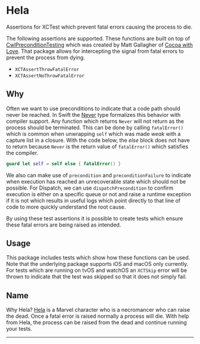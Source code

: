 # Hela

Assertions for XCTest which prevent fatal errors causing the process to die.

The following assertions are supported. These functions are built on top of [CwlPreconditionTesting] which was created by Matt Gallagher of [Cocoa with Love]. That package allows for intercepting the signal from fatal errors to prevent the process from dying.

* `XCTAssertThrowFatalError`
* `XCTAssertNoThrowFatalError`

## Why

Often we want to use preconditions to indicate that a code path should never be reached. In Swift the [Never] type formalizes this behavior with compiler support. Any function which returns `Never` will not return as the process should be terminated. This can be done by calling `fatalError()` which is common when unwrapping `self` which was made _weak_ with a capture list in a closure. With the code below, the _else_ block does not have to return because `Never` is the return value of `fatalError()` which satisfies the compiler.

```swift
guard let self = self else { fatalError() }
```

We also can make use of `precondition` and `preconditionFailure` to indicate when execution has reached an unrecoverable state which should not be possible. For Dispatch, we can use `dispatchPrecondition` to confirm execution is either on a specific queue or not and raise a runtime exception if it is not which results in useful logs which point directly to that line of code to more quickly understand the root cause.

By using these test assertions it is possible to create tests which ensure these fatal errors are being raised as intended.

## Usage

This package includes tests which show how these functions can be used. Note that the underlying package supports iOS and macOS only currently. For tests which are running on tvOS and watchOS an `XCTSkip` error will be thrown to indicate that the test was skipped so that it does not simply fail.

## Name

Why Hela? [Hela] is a Marvel character who is a necromancer who can raise the dead. Once a fatal error is raised normally a process will die. With help from Hela, the process can be raised from the dead and continue running your tests.

---
[CwlPreconditionTesting]: https://github.com/mattgallagher/CwlPreconditionTesting
[Cocoa with Love]: https://www.cocoawithlove.com
[Never]: https://developer.apple.com/documentation/swift/never
[Hela]: https://en.wikipedia.org/wiki/Hela_(character)
